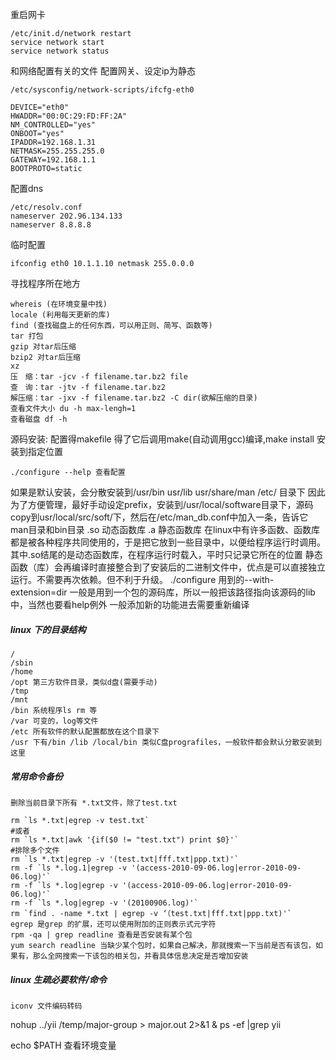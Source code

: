 重启网卡
```
/etc/init.d/network restart
service network start  
service network status
```
和网络配置有关的文件
配置网关、设定ip为静态
```
/etc/sysconfig/network-scripts/ifcfg-eth0

DEVICE="eth0"
HWADDR="00:0C:29:FD:FF:2A"
NM_CONTROLLED="yes"
ONBOOT="yes"
IPADDR=192.168.1.31
NETMASK=255.255.255.0
GATEWAY=192.168.1.1
BOOTPROTO=static
```
配置dns
```
/etc/resolv.conf 
nameserver 202.96.134.133
nameserver 8.8.8.8
```
临时配置
```
ifconfig eth0 10.1.1.10 netmask 255.0.0.0
```
寻找程序所在地方
```
whereis (在环境变量中找)
locale (利用每天更新的库)
find (查找磁盘上的任何东西，可以用正则、简写、函数等)
tar 打包
gzip 对tar后压缩
bzip2 对tar后压缩
xz
压　缩：tar -jcv -f filename.tar.bz2 file
查　询：tar -jtv -f filename.tar.bz2
解压缩：tar -jxv -f filename.tar.bz2 -C dir(欲解压缩的目录)
查看文件大小 du -h max-lengh=1
查看磁盘 df -h
```
源码安装: 配置得makefile 得了它后调用make(自动调用gcc)编译,make install 安装到指定位置
```
./configure --help 查看配置
```
如果是默认安装，会分散安装到/usr/bin usr/lib usr/share/man /etc/ 目录下 
因此为了方便管理，最好手动设定prefix，安装到/usr/local/software目录下，源码copy到usr/local/src/soft/下，然后在/etc/man_db.conf中加入一条，告诉它man目录和bin目录
.so 动态函数库
.a 静态函数库
在linux中有许多函数、函数库都是被各种程序共同使用的，于是把它放到一些目录中，以便给程序运行时调用。其中.so结尾的是动态函数库，在程序运行时载入，平时只记录它所在的位置
静态函数（库）会再编译时直接整合到了安装后的二进制文件中，优点是可以直接独立运行。不需要再次依赖。但不利于升级。
./configure 用到的--with-extension=dir 一般是用到一个包的源码库，所以一般把该路径指向该源码的lib中，当然也要看help例外
一般添加新的功能进去需要重新编译
##### linux 下的目录结构
```
/
/sbin
/home
/opt 第三方软件目录，类似d盘(需要手动)
/tmp
/mnt
/bin 系统程序ls rm 等
/var 可变的，log等文件
/etc 所有软件的默认配置都放在这个目录下 
/usr 下有/bin /lib /local/bin 类似C盘prografiles，一般软件都会默认分散安装到这里
```
##### 常用命令备份
```
删除当前目录下所有 *.txt文件，除了test.txt

rm `ls *.txt|egrep -v test.txt`
#或者
rm `ls *.txt|awk '{if($0 != "test.txt") print $0}'`
#排除多个文件
rm `ls *.txt|egrep -v '(test.txt|fff.txt|ppp.txt)'`
rm -f `ls *.log.1|egrep -v '(access-2010-09-06.log|error-2010-09-06.log)'`
rm -f `ls *.log|egrep -v '(access-2010-09-06.log|error-2010-09-06.log)'`
rm -f `ls *.log|egrep -v '(20100906.log)'`
rm `find . -name *.txt | egrep -v ‘（test.txt|fff.txt|ppp.txt)'`
egrep 是grep 的扩展，还可以使用附加的正则表示式元字符
rpm -qa | grep readline 查看是否安装有某个包
yum search readline 当缺少某个包时，如果自己解决，那就搜索一下当前是否有该包，如果有，那么全网搜索一下该包的相关包，并看具体信息决定是否增加安装

```
##### linux 生疏必要软件/命令
```
iconv 文件编码转码
```


 nohup ../yii /temp/major-group > major.out 2>&1 &
 ps -ef |grep yii

 echo $PATH 查看环境变量

